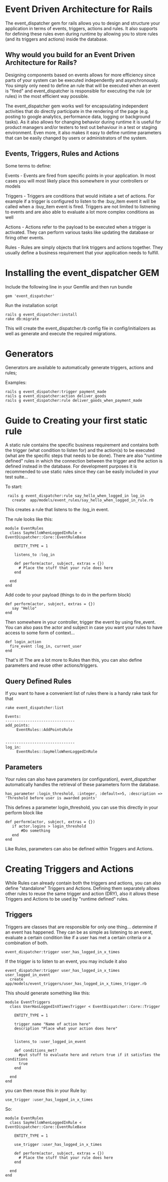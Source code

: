 Event Driven Architecture for Rails
===================================

The event_dispatcher gem for rails allows you to design and structure your application in terms of events, triggers,
actions and rules. It also supports for defining these rules even during runtime by allowing you to store rules
(and its triggers and actions) inside the database.

Why would you build for an Event Driven Architecture for Rails?
-----------------------------------------------------

Designing components based on events allows for more efficiency since parts of your system can be executed independently
and asynchronously. You simply only need to define an rule that will be executed when an event is "fired" and
event_dispatcher is responsible for executing the rule (or rules) in the most efficient way possible.

The event_dispatcher gem works well for encapsulating independent activities that do directly participate in the rendering
of the page (e.g. posting to google analytics, performance data, logging or background tasks). As it also allows for
changing behavior during runtime it is useful for product managers and/or testers to test out behaviour in a test
or staging environment. Even more, it also makes it easy to define runtime parameters that can be easily changed by
users or administrators of the system.

Events, Triggers, Rules and Actions
-----------------------------------

Some terms to define:

Events - Events are fired from specific points in your application. In most cases you will most likely place this
  somewhere in your controllers or models

Triggers - Triggers are conditions that would initiate a set of actions. For example if a trigger is configured to
  listen to the :buy_item event it will be called when a :buy_item event is fired. Triggers are not limited to listnening
  to events and are also able to evaluate a lot more complex conditions as well

Actions - Actions refer to the payload to be executed when a trigger is activated. They can perform various tasks like
  updating the database or firing other events.

Rules - Rules are simply objects that link triggers and actions together. They usually define a business requirement that
  your application needs to fulfill.

Installing the event_dispatcher GEM
===================================

Include the following line in your Gemfile and then run bundle

````````````````````````````````````````````````````````````````````````````````````
gem 'event_dispatcher'
````````````````````````````````````````````````````````````````````````````````````

Run the installation script

````````````````````````````````````````````````````````````````````````````````````
rails g event_dispatcher:install
rake db:migrate
````````````````````````````````````````````````````````````````````````````````````

This will create the event_dispatcher.rb config file in config/initializers as well
as generate and execute the required migrations.


Generators
===============

Generators are available to automatically generate triggers, actions and rules;

Examples:

````````````````````````````````````````````````````````````````````````````````````
rails g event_dispatcher:trigger payment_made
rails g event_dispatcher:action deliver_goods
rails g event_dispatcher:rule deliver_goods_when_payment_made
````````````````````````````````````````````````````````````````````````````````````

Guide to Creating your first static rule
=================================

A static rule contains the specific business requirement and contains both the trigger
(what condition to listen for) and the action(s) to be executed (what are the
specific steps that needs to be done). There are also "runtime defined" rules in which
the connection between the trigger and the action is defined instead in the database. For development
purposes it is recommended to use static rules since they can be easily included in your
test suite...

To start:

````````````````````````````````````````````````````````````````````````````````````
 rails g event_dispatcher:rule say_hello_when_logged_in log_in
   create  app/models/event_rules/say_hello_when_logged_in_rule.rb
````````````````````````````````````````````````````````````````````````````````````

This creates a rule that listens to the :log_in event.

The rule looks like this:

````````````````````````````````````````````````````````````````````````````````````
module EventRules
  class SayHelloWhenLoggedInRule < EventDispatcher::Core::EventRuleBase

    ENTITY_TYPE = 1

    listens_to :log_in

    def perform(actor, subject, extras = {})
      # Place the stuff that your rule does here
    end

  end
end
````````````````````````````````````````````````````````````````````````````````````

Add code to your payload (things to do in the perform block)

````````````````````````````````````````````````````````````````````````````````````
def perform(actor, subject, extras = {})
   say "Hello"
end
````````````````````````````````````````````````````````````````````````````````````

Then somewhere in your controller, trigger the event by using fire_event. You can also pass
the actor and subject in case you want your rules to have access to some form of context...

````````````````````````````````````````````````````````````````````````````````````
def login_action
  fire_event :log_in, current_user
end
````````````````````````````````````````````````````````````````````````````````````

That's it! The are a lot more to Rules than this, you can also define parameters and reuse other actions/triggers.

Query Defined Rules
-------------------

If you want to have a convenient list of rules there is a handy rake task for that

````````````````````````````````````````````````````````````````````````````````````
rake event_dispatcher:list

Events:
-------------------------------
add_points:
     EventRules::AddPointsRule


-------------------------------
log_in:
     EventRules::SayHelloWhenLoggedInRule
````````````````````````````````````````````````````````````````````````````````````

Parameters
----------

Your rules can also have parameters (or configuration), event_dispatcher automatically handles the retrieval of
these parameters form the database.

````````````````````````````````````````````````````````````````````````````````````````````````````````
has_parameter :login_threshold, :integer, :default=>5, :description => 'Threshold before user is awarded points'
````````````````````````````````````````````````````````````````````````````````````````````````````````

This defines a parameter login_threshold, you can use this directly in your perform block like

````````````````````````````````````````````````````````````````````````````````````
def perform(actor, subject, extras = {})
   if actor.logins > login_threshold
       #Do something
   end
end
````````````````````````````````````````````````````````````````````````````````````

Like Rules, parameters can also be defined within Triggers and Actions.

Creating Triggers and Actions
=================================

While Rules can already contain both the triggers and actions, you can also define "standalone" Triggers and Actions.
Defining them separately allows other rules to reuse the same trigger and action (DRY), also it allows these
Triggers and Actions to be used by "runtime defined" rules.

Triggers
--------

Triggers are classes that are responsible for only one thing... determine if an event has happened. They can be as simple
as listening to an event, evaluate a certain condition like if a user has met a certain criteria or a combination of both.


````````````````````````````````````````````````````````````````````````````````````
event_dispatcher:trigger user_has_logged_in_x_times
````````````````````````````````````````````````````````````````````````````````````

If the trigger is to listen to an event, you may include it also

````````````````````````````````````````````````````````````````````````````````````
event_dispatcher:trigger user_has_logged_in_x_times user_logged_in_event
  create  app/models/event_triggers/user_has_logged_in_x_times_trigger.rb
````````````````````````````````````````````````````````````````````````````````````

This should generate something like this:

````````````````````````````````````````````````````````````````````````````````````
module EventTriggers
  class UserHasLoggedInXTimesTrigger < EventDispatcher::Core::Trigger

    ENTITY_TYPE = 1

    trigger_name "Name of action here"
    description "Place what your action does here"


    listens_to :user_logged_in_event

    def conditions_met?
      #put stuff to evaluate here and return true if it satisfies the conditions
      true
    end

  end
end
````````````````````````````````````````````````````````````````````````````````````

you can then reuse this in your Rule by:

````````````````````````````````````````````````````````````````````````````````````
use_trigger :user_has_logged_in_x_times
````````````````````````````````````````````````````````````````````````````````````

So:

````````````````````````````````````````````````````````````````````````````````````
module EventRules
  class SayHelloWhenLoggedInRule < EventDispatcher::Core::EventRuleBase

    ENTITY_TYPE = 1

    use_trigger :user_has_logged_in_x_times

    def perform(actor, subject, extras = {})
      # Place the stuff that your rule does here
    end

  end
end
````````````````````````````````````````````````````````````````````````````````````

